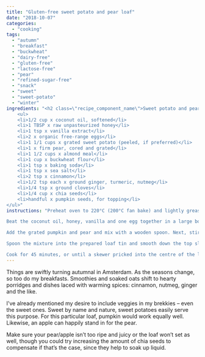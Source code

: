 ```yaml
---
title: "Gluten-free sweet potato and pear loaf"
date: "2018-10-07"
categories: 
  - "cooking"
tags: 
  - "autumn"
  - "breakfast"
  - "buckwheat"
  - "dairy-free"
  - "gluten-free"
  - "lactose-free"
  - "pear"
  - "refined-sugar-free"
  - "snack"
  - "sweet"
  - "sweet-potato"
  - "winter"
ingredients: "<h2 class=\"recipe_component_name\">Sweet potato and pear breakfast loaf</h2>
    <ul>
 	<li>1/2 cup x coconut oil, softened</li>
 	<li>1 TBSP x raw unpasteurized honey</li>
 	<li>1 tsp x vanilla extract</li>
 	<li>2 x organic free-range eggs</li>
 	<li>1 1/1 cups x grated sweet potato (peeled, if preferred)</li>
 	<li>1 x firm pear, cored and grated</li>
 	<li>1 1/2 cups x almond meal</li>
 	<li>1 cup x buckwheat flour</li>
 	<li>1 tsp x baking soda</li>
 	<li>1 tsp x sea salt</li>
 	<li>2 tsp x cinnamon</li>
 	<li>1/2 tsp each x ground ginger, turmeric, nutmeg</li>
 	<li>1/4 tsp x ground cloves</li>
 	<li>1/4 cup x chia seeds</li>
 	<li>handful x pumpkin seeds, for topping</li>
</ul>"
instructions: "Preheat oven to 220°C (200°C fan bake) and lightly grease and line a 12-x-26-cm loaf tin.

Beat the coconut oil, honey, vanilla and one egg together in a large bowl (I use my stick blender with the egg-beater fitting). Add the second egg and beat again until combined.

Add the grated pumpkin and pear and mix with a wooden spoon. Next, stir in the almond meal, buckwheat flour, baking soda, sea salt, spices and chia seeds. Mix until well combined. You'll end up with a semi-dry batter.

Spoon the mixture into the prepared loaf tin and smooth down the top slightly. Sprinkle over the pumpkin seeds and lightly press into the batter.

Cook for 45 minutes, or until a skewer pricked into the centre of the loaf comes out clean. Allow to cool completely in the loaf tin before slicing. Serve as is, or warmed and buttered. Instead of slicing you can also spoon it into bowls and serve with a dollop of yoghurt over the top."
---
```


Things are swiftly turning autumnal in Amsterdam. As the seasons change, so too do my breakfasts. Smoothies and soaked oats shift to hearty porridges and dishes laced with warming spices: cinnamon, nutmeg, ginger and the like.

I've already mentioned my desire to include veggies in my brekkies – even the sweet ones. Sweet by name and nature, sweet potatoes easily serve this purpose. For this particular loaf, pumpkin would work equally well. Likewise, an apple can happily stand in for the pear.

Make sure your pear/apple isn’t too ripe and juicy or the loaf won’t set as well, though you could try increasing the amount of chia seeds to compensate if that’s the case, since they help to soak up liquid.
